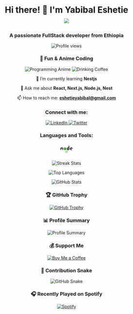 <!-- Enhanced Header -->
<h1 align="center">
  Hi there! 👋 I'm <strong>Yabibal Eshetie</strong>
  <br>
  <img src="https://media.giphy.com/media/l0Iy7Ygud7U2zKwl0/giphy.gif" width="150" />
</h1>
<h3 align="center">A passionate FullStack developer from Ethiopia</h3>

<!-- Profile Views -->
<p align="center"> 
  <img src="https://komarev.com/ghpvc/?username=yab112&label=Profile%20views&color=0e75b6&style=flat" alt="Profile views" />
</p>

<!-- Fun and Anime-themed Images -->
<h3 align="center">🎨 Fun & Anime Coding</h3>
<p align="center">
  <img src="https://media.giphy.com/media/5GoVLqeAOo6PK/giphy.gif" alt="Programming Anime" width="300"/>
  <img src="https://media.giphy.com/media/3o7buirKMoebniDOZi/giphy.gif" alt="Drinking Coffee" width="300"/>
</p>

<!-- Introduction -->
<p align="center">🌱 I’m currently learning <strong>Nestjs</strong></p>
<p align="center">💬 Ask me about <strong>React, Next.js, Node.js, Nest</strong></p>
<p align="center">📫 How to reach me: <strong><a href="mailto:eshetieyabibal@gmail.com">eshetieyabibal@gmail.com</a></strong></p>

<!-- Connect with Me -->
<h3 align="center">Connect with me:</h3>
<p align="center">
  <a href="https://linkedin.com/in/yourlinkedin" target="_blank" rel="noreferrer">
    <img src="https://cdn.jsdelivr.net/npm/simple-icons@3.0.1/icons/linkedin.svg" alt="LinkedIn" height="30" width="40"/>
  </a>
  <a href="https://twitter.com/yourtwitter" target="_blank" rel="noreferrer">
    <img src="https://cdn.jsdelivr.net/npm/simple-icons@3.0.1/icons/twitter.svg" alt="Twitter" height="30" width="40"/>
  </a>
</p>

<!-- Languages and Tools -->
<h3 align="center">Languages and Tools:</h3>
<p align="center"> 
  <a href="https://nodejs.org" target="_blank" rel="noreferrer"> 
    <img src="https://raw.githubusercontent.com/devicons/devicon/master/icons/nodejs/nodejs-original-wordmark.svg" alt="Node.js" width="40" height="40"/>
  </a>
  <!-- Add more icons here -->
</p>

<!-- GitHub Stats -->
<p align="center">
  <img src="https://github-readme-streak-stats.herokuapp.com/?user=yab112&" alt="Streak Stats"/>
</p>
<p align="center">
  <img src="https://github-readme-stats.vercel.app/api/top-langs?username=yab112&show_icons=true&locale=en&layout=compact" alt="Top Languages"/>
</p>
<p align="center">
  <img src="https://github-readme-stats.vercel.app/api?username=yab112&show_icons=true&locale=en" alt="GitHub Stats"/>
</p>

<!-- GitHub Trophy -->
<h3 align="center">🏆 GitHub Trophy</h3>
<p align="center"> 
  <a href="https://github.com/ryo-ma/github-profile-trophy">
    <img src="https://github-profile-trophy.vercel.app/?username=yab112" alt="GitHub Trophy" />
  </a> 
</p>

<!-- GitHub Profile Summary Card -->
<h3 align="center">📊 Profile Summary</h3>
<p align="center">
  <img src="https://github-profile-summary-cards.vercel.app/api/cards/profile-details?username=yab112&theme=tokyonight" alt="Profile Summary"/>
</p>

<!-- Support Me Section -->
<h3 align="center">💰 Support Me</h3>
<p align="center">
  <a href="https://www.buymeacoffee.com/yab112">
    <img src="https://cdn.buymeacoffee.com/buttons/v2/default-yellow.png" height="50" width="210" alt="Buy Me a Coffee"/>
  </a>
</p>

<!-- Contribution Snake -->
<h3 align="center">🐍 Contribution Snake</h3>
<p align="center">
  <img src="https://github.com/yab112/yab112/blob/output/github-contribution-grid-snake.svg" alt="GitHub Snake"/>
</p>

<!-- Spotify Recently Played -->
<h3 align="center">🎧 Recently Played on Spotify</h3>
<p align="center">
  <a href="https://spotify.com" target="_blank" rel="noreferrer">
    <img src="https://spotify-github-profile.vercel.app/api/view?uid=spotify_user&cover_image=true&theme=default&bar_color=53b14f&bar_color_cover=false" alt="Spotify" width="300"/>
  </a>
</p>
